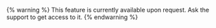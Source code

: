 {% warning %}
  This feature is currently available upon request. Ask the support to get access to it.
{% endwarning %}
